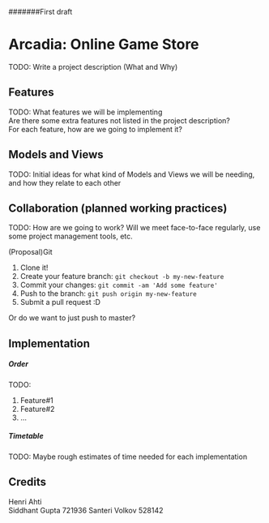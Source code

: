 #######First draft
# Arcadia: Online Game Store
TODO: Write a project description (What and Why)
## Features
TODO: What features we will be implementing  
Are there some extra features not listed in the project description?  
For each feature, how are we going to implement it?
## Models and Views
TODO: Initial ideas for what kind of Models and Views we will be needing, 
and how they relate to each other
## Collaboration (planned working practices)
TODO: How are we going to work? Will we meet face-to-face regularly, 
use some project management tools, etc.

(Proposal)Git

1. Clone it!
2. Create your feature branch: `git checkout -b my-new-feature`
3. Commit your changes: `git commit -am 'Add some feature'`
4. Push to the branch: `git push origin my-new-feature`
5. Submit a pull request :D  

Or do we want to just push to master?

## Implementation
##### Order
TODO:
1. Feature#1
2. Feature#2
3. ...
##### Timetable 
TODO: Maybe rough estimates of time needed for each implementation
## Credits
Henri Ahti      
Siddhant Gupta  721936
Santeri Volkov  528142  
